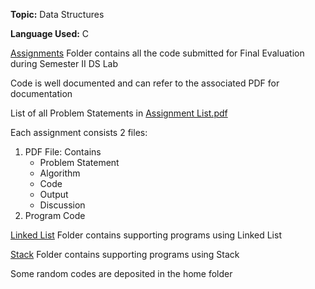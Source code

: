 <p><strong>Topic:</strong> Data Structures</p>
<p><strong>Language Used:</strong> C</p>
<p><a href="Assignments">Assignments</a> Folder contains all the code submitted for Final Evaluation during Semester II DS Lab</p>
<p>Code is well documented and can refer to the associated PDF for documentation</p>
<p>List of all Problem Statements in <a href="Assignments/Assignment List.pdf">Assignment List.pdf</a><p>
<p>Each assignment consists 2 files:</p>
<ol>
  <li>PDF File: Contains 
      <ul>
        <li>Problem Statement</li>
        <li>Algorithm</li>
        <li>Code</li>
        <li>Output</li>
        <li>Discussion</li>
      </ul>
  </li>
  <li>Program Code</li>
</ol>
<p><a href="Linked List">Linked List</a> Folder contains supporting programs using Linked List</p>
<p><a href="Stack">Stack</a> Folder contains supporting programs using Stack</p>
<p>Some random codes are deposited in the home folder</p>
